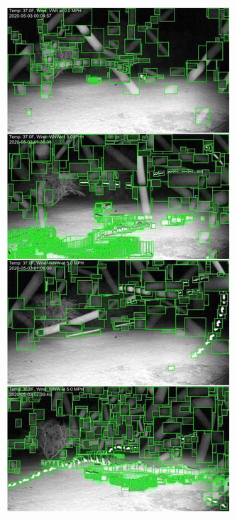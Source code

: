 ![20200503-000859-003904](in/20200503/20200503-000859-003904_0_.jpg)
![20200503-003909-010914](in/20200503/20200503-003909-010914_0_.jpg)
![20200503-010919-013924](in/20200503/20200503-010919-013924_0_.jpg)
![20200503-013929-020934](in/20200503/20200503-013929-020934_0_.jpg)
